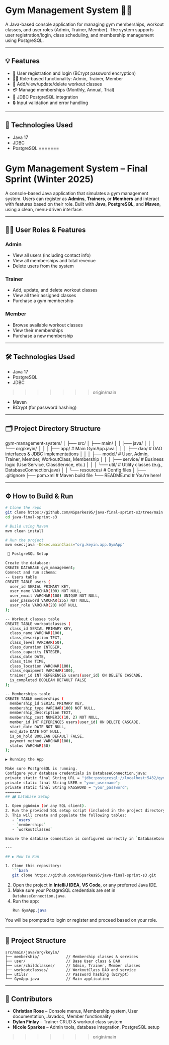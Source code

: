 # Gym Management System 🏋️‍♀️

A Java-based console application for managing gym memberships, workout classes, and user roles (Admin, Trainer, Member). The system supports user registration/login, class scheduling, and membership management using PostgreSQL.

---

## 💡 Features

- 🔐 User registration and login (BCrypt password encryption)
- 👩‍🏫 Role-based functionality: Admin, Trainer, Member
- 📅 Add/view/update/delete workout classes
- 💳 Manage memberships (Monthly, Annual, Trial)
- 📁 JDBC PostgreSQL integration
- 🔒 Input validation and error handling

---

## 🧱 Technologies Used

- Java 17
- JDBC
- PostgreSQL
=======
# Gym Management System – Final Sprint (Winter 2025)

A console-based Java application that simulates a gym management system. Users can register as **Admins**, **Trainers**, or **Members** and interact with features based on their role. Built with **Java**, **PostgreSQL**, and **Maven**, using a clean, menu-driven interface.

---

## 🧑‍💻 User Roles & Features

### Admin
- View all users (including contact info)
- View all memberships and total revenue
- Delete users from the system

### Trainer
- Add, update, and delete workout classes
- View all their assigned classes
- Purchase a gym membership

### Member
- Browse available workout classes
- View their memberships
- Purchase a new membership

---

## 🛠️ Technologies Used
- Java 17
- PostgreSQL
- JDBC
>>>>>>> origin/main
- Maven
- BCrypt (for password hashing)

---

## 🗂️ Project Directory Structure
gym-management-system/ │ 
├── src/ │ ├── main/ 
│ │ ├── java/ 
│ │ │ └── org/keyin/ 
│ │ │ ├── app/ # Main GymApp.java 
│ │ │ ├── dao/ # DAO interfaces & JDBC implementations 
│ │ │ ├── model/ # User, Admin, Trainer, Member, WorkoutClass, Membership 
│ │ │ ├── service/ # Business logic (UserService, ClassService, etc.) 
│ │ │ └── util/ # Utility classes (e.g., DatabaseConnection.java) 
│ │ └── resources/ # Config files 
│ ├── .gitignore 
├── pom.xml # Maven build file 
└── README.md # You're here!

---

## ⚙️ How to Build & Run

```bash
# Clone the repo
git clone https://github.com/NSparkes95/java-final-sprint-s3/tree/main
cd java-final-sprint-s3

# Build using Maven
mvn clean install

# Run the project
mvn exec:java -Dexec.mainClass="org.keyin.app.GymApp" 

 🐘 PostgreSQL Setup

Create the database:
CREATE DATABASE gym_management;
Connect and run schema:
-- Users table
CREATE TABLE users (
  user_id SERIAL PRIMARY KEY,
  user_name VARCHAR(100) NOT NULL,
  user_email VARCHAR(100) UNIQUE NOT NULL,
  user_password VARCHAR(255) NOT NULL,
  user_role VARCHAR(20) NOT NULL
);

-- Workout classes table
CREATE TABLE workoutclasses (
  class_id SERIAL PRIMARY KEY,
  class_name VARCHAR(100),
  class_description TEXT,
  class_level VARCHAR(50),
  class_duration INTEGER,
  class_capacity INTEGER,
  class_date DATE,
  class_time TIME,
  class_location VARCHAR(100),
  class_equipment VARCHAR(100),
  trainer_id INT REFERENCES users(user_id) ON DELETE CASCADE,
  is_completed BOOLEAN DEFAULT FALSE
);

-- Memberships table
CREATE TABLE memberships (
  membership_id SERIAL PRIMARY KEY,
  membership_type VARCHAR(100) NOT NULL,
  membership_description TEXT,
  membership_cost NUMERIC(10, 2) NOT NULL,
  member_id INT REFERENCES users(user_id) ON DELETE CASCADE,
  start_date DATE NOT NULL,
  end_date DATE NOT NULL,
  is_on_hold BOOLEAN DEFAULT FALSE,
  payment_method VARCHAR(100),
  status VARCHAR(50)
);

▶️ Running the App

Make sure PostgreSQL is running.
Configure your database credentials in DatabaseConnection.java:
private static final String URL = "jdbc:postgresql://localhost:5432/gym_management";
private static final String USER = "your_username";
private static final String PASSWORD = "your_password";
=======
## 🗃️ Database Setup

1. Open pgAdmin (or any SQL client).
2. Run the provided SQL setup script (included in the project directory).
3. This will create and populate the following tables:
   - `users`
   - `memberships`
   - `workoutclasses`

Ensure the database connection is configured correctly in `DatabaseConnection.java`.

---

## ▶️ How to Run

1. Clone this repository:
   ```bash
   git clone https://github.com/NSparkes95/java-final-sprint-s3.git
   ```
2. Open the project in **IntelliJ IDEA**, **VS Code**, or any preferred Java IDE.
3. Make sure your PostgreSQL credentials are set in `DatabaseConnection.java`.
4. Run the app:
   ```java
   Run GymApp.java
   ```

You will be prompted to login or register and proceed based on your role.

---

## 📁 Project Structure
```
src/main/java/org/keyin/
├── membership/            // Membership classes & services
├── user/                  // Base User class & DAO
├── user/childclasses/     // Admin, Trainer, Member classes
├── workoutclasses/        // WorkoutClass DAO and service
├── utils/                 // Password hashing (BCrypt)
└── GymApp.java            // Main application
```

---

## 👥 Contributors
- **Christian Rose** – Console menus, Membership system, User documentation, Javadoc, Member functionality
- **Dylan Finlay** – Trainer CRUD & workout class system
- **Nicole Sparkes** – Admin tools, database integration, PostgreSQL setup
>>>>>>> origin/main
